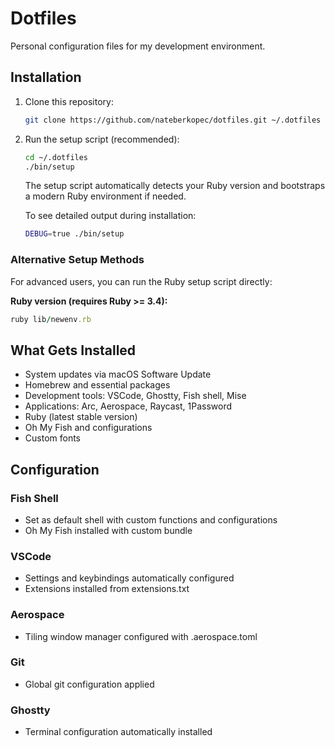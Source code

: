 # Dotfiles

Personal configuration files for my development environment.

## Installation

1. Clone this repository:
   ```bash
   git clone https://github.com/nateberkopec/dotfiles.git ~/.dotfiles
   ```

2. Run the setup script (recommended):
   ```bash
   cd ~/.dotfiles
   ./bin/setup
   ```

   The setup script automatically detects your Ruby version and bootstraps a modern Ruby environment if needed.

   To see detailed output during installation:
   ```bash
   DEBUG=true ./bin/setup
   ```

### Alternative Setup Methods

For advanced users, you can run the Ruby setup script directly:

**Ruby version (requires Ruby >= 3.4):**
```ruby
ruby lib/newenv.rb
```

## What Gets Installed

- System updates via macOS Software Update
- Homebrew and essential packages
- Development tools: VSCode, Ghostty, Fish shell, Mise
- Applications: Arc, Aerospace, Raycast, 1Password
- Ruby (latest stable version)
- Oh My Fish and configurations
- Custom fonts

## Configuration

### Fish Shell
- Set as default shell with custom functions and configurations
- Oh My Fish installed with custom bundle

### VSCode
- Settings and keybindings automatically configured
- Extensions installed from extensions.txt

### Aerospace
- Tiling window manager configured with .aerospace.toml

### Git
- Global git configuration applied

### Ghostty
- Terminal configuration automatically installed
